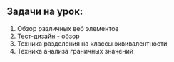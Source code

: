 ## Задачи на урок:

1. Обзор различных веб элементов
2. Тест-дизайн - обзор
3. Техника разделения на классы эквивалентности
4. Техника анализа граничных значений
